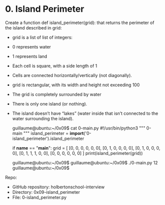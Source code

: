 # 0. Island Perimeter

Create a function def island_perimeter(grid): that returns the perimeter of the island described in grid:

- grid is a list of list of integers:
 - 0 represents water
 - 1 represents land
 - Each cell is square, with a side length of 1
 - Cells are connected horizontally/vertically (not diagonally).
 - grid is rectangular, with its width and height not exceeding 100
- The grid is completely surrounded by water
- There is only one island (or nothing).
- The island doesn’t have “lakes” (water inside that isn’t connected to the water surrounding the island).

  guillaume@ubuntu:~/0x09$ cat 0-main.py
  #!/usr/bin/python3
  """
  0-main
  """
  island_perimeter = __import__('0-island_perimeter').island_perimeter
  
  if __name__ == "__main__":
      grid = [
          [0, 0, 0, 0, 0, 0],
          [0, 1, 0, 0, 0, 0],
          [0, 1, 0, 0, 0, 0],
          [0, 1, 1, 1, 0, 0],
          [0, 0, 0, 0, 0, 0]
      ]
      print(island_perimeter(grid))
  
  guillaume@ubuntu:~/0x09$ 
  guillaume@ubuntu:~/0x09$ ./0-main.py
  12
  guillaume@ubuntu:~/0x09$ 

Repo:
- GitHub repository: holbertonschool-interview
- Directory: 0x09-island_perimeter
- File: 0-island_perimeter.py